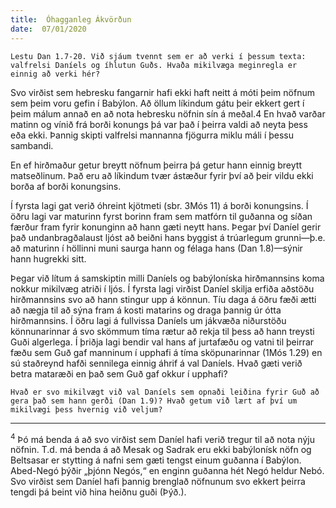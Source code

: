 ```yaml
---
title:  Óhagganleg Ákvörðun
date:  07/01/2020
---
```


`Lestu Dan 1.7-20. Við sjáum tvennt sem er að verki í þessum texta: valfrelsi Daníels og íhlutun Guðs. Hvaða mikilvæga meginregla er einnig að verki hér?`

Svo virðist sem hebresku fangarnir hafi ekki haft neitt á móti þeim nöfnum sem þeim voru gefin í Babýlon. Að öllum líkindum gátu þeir ekkert gert í þeim málum annað en að nota hebresku nöfnin sín á meðal.4 En hvað varðar matinn og vínið frá borði konungs þá var það í þeirra valdi að neyta þess eða ekki. Þannig skipti valfrelsi mannanna fjögurra miklu máli í þessu sambandi.

En ef hirðmaður getur breytt nöfnum þeirra þá getur hann einnig breytt matseðlinum. Það eru að líkindum tvær ástæður fyrir því að þeir vildu ekki borða af borði konungsins.

Í fyrsta lagi gat verið óhreint kjötmeti (sbr. 3Mós 11) á borði konungsins. Í öðru lagi var maturinn fyrst borinn fram sem matfórn til guðanna og síðan færður fram fyrir konunginn að hann gæti neytt hans. Þegar því Daníel gerir það undanbragðalaust ljóst að beiðni hans byggist á trúarlegum grunni—þ.e. að maturinn í höllinni muni saurga hann og félaga hans (Dan 1.8)—sýnir hann hugrekki sitt.

Þegar við lítum á samskiptin milli Daníels og babýloníska hirðmannsins koma nokkur mikilvæg atriði í ljós. Í fyrsta lagi virðist Daníel skilja erfiða aðstöðu hirðmannsins svo að hann stingur upp á könnun. Tíu daga á öðru fæði ætti að nægja til að sýna fram á kosti matarins og draga þannig úr ótta hirðmannsins. Í öðru lagi á fullvissa Daníels um jákvæða niðurstöðu könnunarinnar á svo skömmum tíma rætur að rekja til þess að hann treysti Guði algerlega. Í þriðja lagi bendir val hans af jurtafæðu og vatni til þeirrar fæðu sem Guð gaf manninum í upphafi á tíma sköpunarinnar (1Mós 1.29) en sú staðreynd hafði sennilega einnig áhrif á val Daníels. Hvað gæti verið betra mataræði en það sem Guð gaf okkur í upphafi?

`Hvað er svo mikilvægt við val Daníels sem opnaði leiðina fyrir Guð að gera það sem hann gerði (Dan 1.9)? Hvað getum við lært af því um mikilvægi þess hvernig við veljum?`

---

<sup>4</sup> Þó má benda á að svo virðist sem Daníel hafi verið tregur til að nota nýju nöfnin. T.d. má benda á að Mesak og Sadrak eru ekki babýlonísk nöfn og Beltsasar er stytting á nafni sem gæti tengst einum guðanna í Babýlon.  Abed-Negó  þýðir „þjónn Negós,“ en enginn guðanna hét Negó heldur Nebó.  Svo virðist sem Daníel hafi þannig brenglað nöfnunum svo ekkert þeirra tengdi þá beint við hina heiðnu guði (Þýð.).